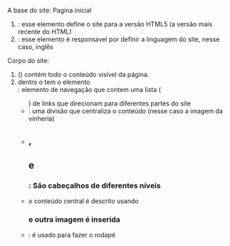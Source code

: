 A base do site: Pagina inicial

1. <!DOCTYPE html>: esse elemento define o site para a versão HTML5 (a versão mais recente do HTML)
2. <html lang="en">: esse elemento é responsavel por definir a linguagem do site, nesse caso, inglês

Corpo do site:

1. (<body>) contém todo o conteúdo visível da página.
2. dentro o <body> tem o elemento <nav>: elemento de navegação que contem uma lista (<ul>) de links que direcionam para diferentes partes do site
3. <div class="center">: uma divisão que centraliza o conteúdo (nesse caso a imagem da vinheria)
4. <h1>, <h2> e <h3>: São cabeçalhos de diferentes níveis
5. o conteúdo central é descrito usando <h3> e outra imagem é inserida
6. <footer>: é usado para fazer o rodapé
